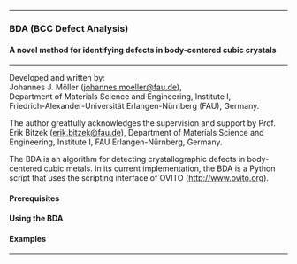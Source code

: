 ****************************************************************************************
### BDA (BCC Defect Analysis)
#### A novel method for identifying defects in body-centered cubic crystals
****************************************************************************************

Developed and written by:   
      Johannes J. Möller (johannes.moeller@fau.de),  
      Department of Materials Science and Engineering, Institute I,  
      Friedrich-Alexander-Universität Erlangen-Nürnberg (FAU), Germany.  

The author greatfully acknowledges the supervision and support by Prof. Erik Bitzek (erik.bitzek@fau.de),
Department of Materials Science and Engineering, Institute I, FAU Erlangen-Nürnberg, Germany.

The BDA is an algorithm for detecting crystallographic defects in body-centered cubic metals.
In its current implementation, the BDA is a Python script that uses the scripting interface of OVITO (http://www.ovito.org).

#### Prerequisites

#### Using the BDA

#### Examples

****************************************************************************************
